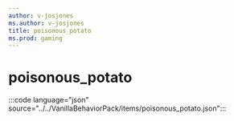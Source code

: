 ```yaml
---
author: v-josjones
ms.author: v-josjones
title: poisonous_potato
ms.prod: gaming
---
```


# poisonous_potato

:::code language="json" source="../../VanillaBehaviorPack/items/poisonous_potato.json":::